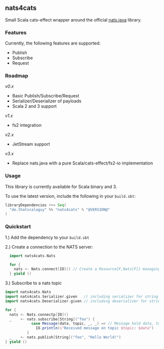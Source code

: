 ## nats4cats

Small Scala cats-effect wrapper around the official [nats.java](https://github.com/nats-io/nats.java) library.

### Features

Currently, the following features are supported:
 - Publish
 - Subscribe
 - Request

### Roadmap
*v0.x*
 - Basic Publish/Subscribe/Request
 - Serializer/Deserializer of payloads
 - Scala 2 and 3 support

*v1.x*
 - fs2 integration

*v2.x*
 - JetStream support

*v3.x*
 - Replace nats.java with a pure Scala/cats-effect/fs2-io implementation

### Usage

This library is currently available for Scala binary and 3.

To use the latest version, include the following in your `build.sbt`:

```scala
libraryDependencies ++= Seq(
  "de.thatscalaguy" %% "nats4cats" % "@VERSION@"
)
```

### Quickstart

1.) Add the dependency to your `build.sbt`

2.) Create a connection to the NATS server:

```scala
  import nats4cats.Nats

  for {
    nats <- Nats.connect[IO]() // Create a Resource[F,Nats[F]] managing the connection
  } yield ()
```

3.) Subscribe to a nats topic 

```scala
import nats4cats.Nats
import nats4cats.Serializer.given   // including serializer for string
import nats4cats.Deserializer.given // including deserializer for string

for {
  nats <- Nats.connectp[IO]()
  _    <- nats.subscribe[String]("foo") { 
            case Message(data, topic, _, _) => // Message hold data, topic, headers and replyTo(optional)
              IO.println(s"Received message on topic $topic: $data")
          }
  _    <- nats.publish[String]("foo", "Hello World!")
} yield ()
```